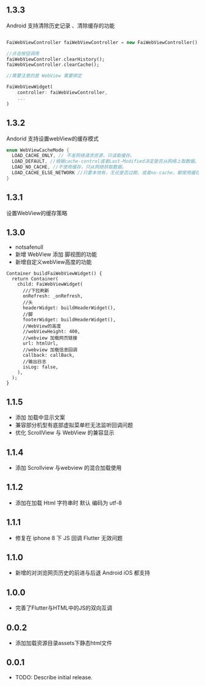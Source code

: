 ## 1.3.3 
 Android 支持清除历史记录 、清除缓存的功能

```dart

FaiWebViewController faiWebViewController = new FaiWebViewController();

//点击按钮调用
faiWebViewController.clearHistory();
faiWebViewController.clearCache();

//需要注意的是 WebView 需要绑定 

FaiWebViewWidget(
    controller: faiWebViewController,
    ... 
)


```
## 1.3.2 
 Andorid 支持设置webView的缓存模式
```dart
enum WebViewCacheMode {
  LOAD_CACHE_ONLY, // 不发网络请求资源，只读取缓存。
  LOAD_DEFAULT, //根据cache-control或者Last-Modified决定是否从网络上取数据。默认采用该方案
  LOAD_NO_CACHE, //不使用缓存，只从网络获取数据。
  LOAD_CACHE_ELSE_NETWORK //只要本地有，无论是否过期，或者no-cache，都使用缓存中的数据。本地没有缓存时才从网络上获取。
}
```

## 1.3.1

设置WebView的缓存策略

## 1.3.0

* notsafenull
* 新增 WebView 添加 脚视图的功能
* 新增自定义webView高度的功能

```
Container buildFaiWebViewWidget() {
  return Container(
    child: FaiWebViewWidget(
      ///下拉刷新
      onRefresh: _onRefresh,
      //头
      headerWidget: buildHeaderWidget(),
      //脚
      footerWidget: buildHeaderWidget(),
      //WebView的高度
      //webViewHeight: 400,
      //webview 加载网页链接
      url: htmlUrl,
      //webview 加载信息回调
      callback: callBack,
      //输出日志
      isLog: false,
    ),
  );
}

```
## 1.1.5

* 添加 加载中显示文案
* 兼容部分机型有底部虚拟菜单栏无法监听回调问题
* 优化 ScrollView 与 WebView 的兼容显示

## 1.1.4

* 添加 Scrollview 与webview 的混合加载使用

## 1.1.2

* 添加在加载 Html 字符串时 默认 编码为  utf-8 

## 1.1.1

* 修复在 iphone 8 下  JS 回调 Flutter 无效问题

## 1.1.0 

* 新增的对浏览网页历史的前进与后退  Android iOS 都支持

## 1.0.0 

* 完善了Flutter与HTML中的JS的双向互调

## 0.0.2

* 添加加载资源目录assets下静态html文件

## 0.0.1

* TODO: Describe initial release.


